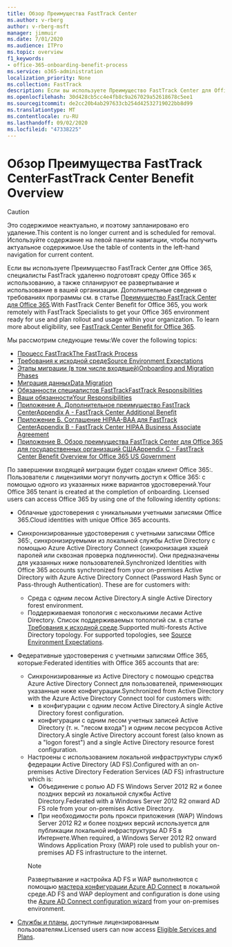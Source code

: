 ```yaml
---
title: Обзор Преимущества FastTrack Center
ms.author: v-rberg
author: v-rberg-msft
manager: jimmuir
ms.date: 7/01/2020
ms.audience: ITPro
ms.topic: overview
f1_keywords:
- office-365-onboarding-benefit-process
ms.service: o365-administration
localization_priority: None
ms.collection: FastTrack
description: Если вы используете Преимущество FastTrack Center для Office 365, специалисты FastTrack удаленно подготовят среду Office 365 к использованию, а также спланируют ее развертывание и использование в вашей организации. Дополнительные сведения о требованиях программы см. в статье "Преимущество FastTrack Center для Office 365".
ms.openlocfilehash: 30d428cb5cc4e4fb8c9a267029a52618678c5ee1
ms.sourcegitcommit: de2cc20b4ab297633cb254d42532719022bb8d99
ms.translationtype: MT
ms.contentlocale: ru-RU
ms.lasthandoff: 09/02/2020
ms.locfileid: "47338225"
---
```

# <a name="fasttrack-center-benefit-overview"></a><span data-ttu-id="24581-104">Обзор Преимущества FastTrack Center</span><span class="sxs-lookup"><span data-stu-id="24581-104">FastTrack Center Benefit Overview</span></span>

> [!CAUTION]
> <span data-ttu-id="24581-105">Это содержимое неактуально, и поэтому запланировано его удаление.</span><span class="sxs-lookup"><span data-stu-id="24581-105">This content is no longer current and is scheduled for removal.</span></span> <span data-ttu-id="24581-106">Используйте содержание на левой панели навигации, чтобы получить актуальное содержимое.</span><span class="sxs-lookup"><span data-stu-id="24581-106">Use the table of contents in the left-hand navigation for current content.</span></span>

<span data-ttu-id="24581-p103">Если вы используете Преимущество FastTrack Center для Office 365, специалисты FastTrack удаленно подготовят среду Office 365 к использованию, а также спланируют ее развертывание и использование в вашей организации. Дополнительные сведения о требованиях программы см. в статье [Преимущество FastTrack Center для Office 365](O365-fasttrack-benefit-for-office-365.md).</span><span class="sxs-lookup"><span data-stu-id="24581-p103">With FastTrack Center Benefit for Office 365, you work remotely with FastTrack Specialists to get your Office 365 environment ready for use and plan rollout and usage within your organization. To learn more about eligibility, see [FastTrack Center Benefit for Office 365](O365-fasttrack-benefit-for-office-365.md).</span></span>
  
<span data-ttu-id="24581-109">Мы рассмотрим следующие темы:</span><span class="sxs-lookup"><span data-stu-id="24581-109">We cover the following topics:</span></span>
- [<span data-ttu-id="24581-110">Процесс FastTrack</span><span class="sxs-lookup"><span data-stu-id="24581-110">The FastTrack Process</span></span>](O365-fasttrack-process.md) 
- [<span data-ttu-id="24581-111">Требования к исходной среде</span><span class="sxs-lookup"><span data-stu-id="24581-111">Source Environment Expectations</span></span>](O365-source-environment-expectations.md)
- [<span data-ttu-id="24581-112">Этапы миграции (в том числе входящей)</span><span class="sxs-lookup"><span data-stu-id="24581-112">Onboarding and Migration Phases</span></span>](O365-onboarding-and-migration.md)
- [<span data-ttu-id="24581-113">Миграция данных</span><span class="sxs-lookup"><span data-stu-id="24581-113">Data Migration</span></span>](O365-data-migration.md)
- [<span data-ttu-id="24581-114">Обязанности специалистов FastTrack</span><span class="sxs-lookup"><span data-stu-id="24581-114">FastTrack Responsibilities</span></span>](O365-fasttrack-responsibilities.md)
- [<span data-ttu-id="24581-115">Ваши обязанности</span><span class="sxs-lookup"><span data-stu-id="24581-115">Your Responsibilities</span></span>](O365-your-responsibilities.md) 
- [<span data-ttu-id="24581-116">Приложение А. Дополнительное преимущество FastTrack Center</span><span class="sxs-lookup"><span data-stu-id="24581-116">Appendix A - FastTrack Center Additional Benefit</span></span>](O365-fasttrack-additional-benefits.md)
- [<span data-ttu-id="24581-117">Приложение Б. Соглашение HIPAA-BAA для FastTrack Center</span><span class="sxs-lookup"><span data-stu-id="24581-117">Appendix B - FastTrack Center HIPAA Business Associate Agreement</span></span>](O365-hipaa-business-associate-agreement.md)
- [<span data-ttu-id="24581-118">Приложение В. Обзор преимущества FastTrack Center для Office 365 для государственных организаций США</span><span class="sxs-lookup"><span data-stu-id="24581-118">Appendix C - FastTrack Center Benefit Overview for Office 365 US Government</span></span>](US-Gov-appendix-overview.md)
    
<span data-ttu-id="24581-p104">По завершении входящей миграции будет создан клиент Office 365:. Пользователи с лицензиями могут получить доступ к Office 365: с помощью одного из указанных ниже вариантов удостоверений.</span><span class="sxs-lookup"><span data-stu-id="24581-p104">Your Office 365 tenant is created at the completion of onboarding. Licensed users can access Office 365 by using one of the following identity options:</span></span>
- <span data-ttu-id="24581-121">Облачные удостоверения с уникальными учетными записями Office 365.</span><span class="sxs-lookup"><span data-stu-id="24581-121">Cloud identities with unique Office 365 accounts.</span></span>
- <span data-ttu-id="24581-p105">Синхронизированные удостоверения с учетными записями Office 365:, синхронизируемыми из локальной службы Active Directory с помощью Azure Active Directory Connect (синхронизация хэшей паролей или сквозная проверка подлинности). Они предназначены для указанных ниже пользователей.</span><span class="sxs-lookup"><span data-stu-id="24581-p105">Synchronized Identities with Office 365 accounts synchronized from your on-premises Active Directory with Azure Active Directory Connect (Password Hash Sync or Pass-through Authentication). These are for customers with:</span></span>
  - <span data-ttu-id="24581-124">Среда с одним лесом Active Directory.</span><span class="sxs-lookup"><span data-stu-id="24581-124">A single Active Directory forest environment.</span></span>
  - <span data-ttu-id="24581-p106">Поддерживаемая топология с несколькими лесами Active Directory. Список поддерживаемых топологий см. в статье [Требования к исходной среде](O365-source-environment-expectations.md).</span><span class="sxs-lookup"><span data-stu-id="24581-p106">Supported multi-forests Active Directory topology. For supported topologies, see [Source Environment Expectations](O365-source-environment-expectations.md).</span></span>
- <span data-ttu-id="24581-127">Федеративные удостоверения с учетными записями Office 365, которые:</span><span class="sxs-lookup"><span data-stu-id="24581-127">Federated identities with Office 365 accounts that are:</span></span>
  - <span data-ttu-id="24581-128">Синхронизированные из Active Directory с помощью средства Azure Active Directory Connect для пользователей, применяющих указанные ниже конфигурации.</span><span class="sxs-lookup"><span data-stu-id="24581-128">Synchronized from Active Directory with the Azure Active Directory Connect tool for customers with:</span></span>
      - <span data-ttu-id="24581-129">в конфигурации с одним лесом Active Directory.</span><span class="sxs-lookup"><span data-stu-id="24581-129">A single Active Directory forest configuration.</span></span>
      - <span data-ttu-id="24581-130">конфигурации с одним лесом учетных записей Active Directory (т. н. "лесом входа") и одним лесом ресурсов Active Directory.</span><span class="sxs-lookup"><span data-stu-id="24581-130">A single Active Directory account forest (also known as a "logon forest") and a single Active Directory resource forest configuration.</span></span>
  - <span data-ttu-id="24581-131">Настроены с использованием локальной инфраструктуры служб федерации Active Directory (AD FS).</span><span class="sxs-lookup"><span data-stu-id="24581-131">Configured with an on-premises Active Directory Federation Services (AD FS) infrastructure which is:</span></span>
      - <span data-ttu-id="24581-132">Объединение с ролью AD FS Windows Server 2012 R2 и более поздних версий из локальной службы Active Directory.</span><span class="sxs-lookup"><span data-stu-id="24581-132">Federated with a Windows Server 2012 R2 onward AD FS role from your on-premises Active Directory.</span></span>
      - <span data-ttu-id="24581-133">При необходимости роль прокси приложения (WAP) Windows Server 2012 R2 и более поздних версий используется для публикации локальной инфраструктуры AD FS в Интернете.</span><span class="sxs-lookup"><span data-stu-id="24581-133">When required, a Windows Server 2012 R2 onward Windows Application Proxy (WAP) role used to publish your on-premises AD FS infrastructure to the internet.</span></span>
    > [!NOTE]
    > <span data-ttu-id="24581-134">Развертывание и настройка AD FS и WAP выполняются с помощью [мастера конфигурации Azure AD Connect](https://go.microsoft.com/fwlink/?linkid=844794) в локальной среде.</span><span class="sxs-lookup"><span data-stu-id="24581-134">AD FS and WAP deployment and configuration is done using the [Azure AD Connect configuration wizard](https://go.microsoft.com/fwlink/?linkid=844794) from your on-premises environment.</span></span> 
  
- <span data-ttu-id="24581-135">[Службы и планы](M365-eligible-services-and-plans.md), доступные лицензированным пользователям.</span><span class="sxs-lookup"><span data-stu-id="24581-135">Licensed users can now access [Eligible Services and Plans](M365-eligible-services-and-plans.md).</span></span>

